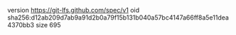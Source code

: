 version https://git-lfs.github.com/spec/v1
oid sha256:d12ab209d7ab9a91d2b0a79f15b131b040a57bc4147a66ff8a5e11dea4370bb3
size 695
